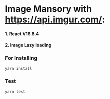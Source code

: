 # Image Mansory with https://api.imgur.com/:


#### 1. React V16.8.4

#### 2. Image Lazy loading

### For Installing
```javascript
yarn install
```

### Test
```javascript
yarn test
```
